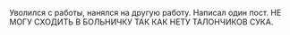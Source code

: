 Уволился с работы, нанялся на другую работу. Написал один пост. НЕ МОГУ СХОДИТЬ В БОЛЬНИЧКУ ТАК КАК НЕТУ ТАЛОНЧИКОВ СУКА.
